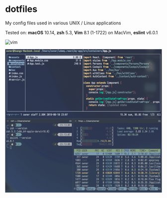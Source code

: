 # dotfiles
My config files used in various UNIX / Linux applications

Tested on: **macOS** 10.14, **zsh** 5.3, **Vim** 8.1 (1-1722) on MacVim, **eslint** v6.0.1

![vim](previews/preview_vim.gif)

![iterm2](previews/preview_iterm2.gif)
